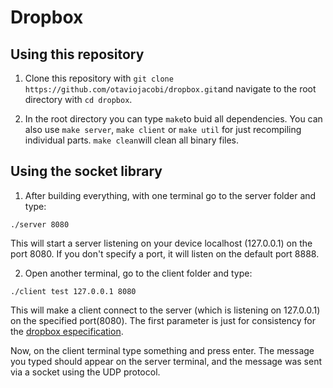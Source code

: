 # Dropbox

## Using this repository
1. Clone this repository with ```git clone https://github.com/otaviojacobi/dropbox.git```and navigate to the root directory with ```cd dropbox```.
 
 2. In the root directory you can type ```make```to buid all dependencies. You can also use ```make server```, ```make client``` or ```make util``` for just recompiling individual parts. ```make clean```will clean all binary files.

## Using the socket library
1. After building everything, with one terminal go to the server folder and type: 
```
./server 8080
```
This will start a server listening on your device localhost (127.0.0.1) on the port 8080. If you don't specify a port, it will listen on the default port 8888.

2. Open another terminal, go to the client folder and type:
```
./client test 127.0.0.1 8080
```
This will make a client connect to the server (which is listening on 127.0.0.1) on the specified port(8080). The first parameter is just for consistency for the [dropbox especification](https://moodle.inf.ufrgs.br/pluginfile.php/122129/mod_resource/content/1/INF01151-Trabalho_pt1-v2.pdf).

Now, on the client terminal type something and press enter. The message you typed should appear on the server terminal, and the message was sent via a socket using the UDP protocol.
